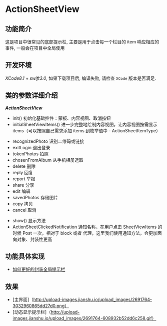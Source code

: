# ActionSheetView

## 功能简介
这是项目中很常见的底部提示栏, 主要是用于点击每一个栏目的 item 响应相应的事件, 一般会在项目中全局使用

## 开发环境
*XCode8.1* + *swift3.0*, 如果下载项目后, 编译失败, 请检查 `XCode` 版本是否满足.

## 类的参数详细介绍
***ActionSheetView***
+ init() 初始化基础控件：蒙板、内容视图、取消按钮
+ initialSheetViewItems() 进一步完整地绘制内容视图，让内容视图按需显示 items（可以按照自己需求添加 items 到枚举值中 - ActionSheetItemType）
- recognizedPhoto 识别二维码或链接
- exitLogin 退出登录
- tokenPhotos 拍照
- chosenFromAlbum 从手机相册选取
- delete 删除
- reply 回复
- report 举报
- share 分享
- edit 编辑
- savedPhotos 存储图片
- copy 拷贝
- cancel 取消
+ show() 显示方法
+ ActionSheetClickedNotification 通知名称，在用户点击 SheetViewItems 的时候 Post 一次，相对于 block 或者 代理，这里我们使用通知方法，会更加面向对象、封装性更高

## 功能具体实现
+ [如何更好的封装全局提示栏](http://www.jianshu.com/p/584c2952e80a)

## 效果
+ [主界面]（http://upload-images.jianshu.io/upload_images/2691764-3032960865dd27d0.png）
+ [动态显示提示栏]（http://upload-images.jianshu.io/upload_images/2691764-608932b52dd6c258.gif）
